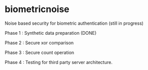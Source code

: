 # biometricnoise
Noise based security for biometric authentication (still in progress)

Phase 1 : Synthetic data preparation (DONE)

Phase 2 : Secure xor comparison

Phase 3 : Secure count operation

Phase 4 : Testing for third party server architecture.

